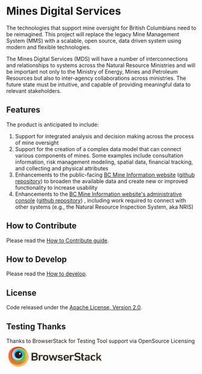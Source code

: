 
# Mines Digital Services
The technologies that support mine oversight for British Columbians need to be reimagined. This project will replace the legacy Mine Management System (MMS) with a scalable, open source, data driven system using modern and flexible technologies.

The Mines Digital Services (MDS) will have a number of interconnections and relationships to systems across the Natural Resource Ministries and will be important not only to the Ministry of Energy, Mines and Petroleum Resources but also to inter-agency collaborations across ministries. The future state must be intuitive, and capable of providing meaningful data to relevant stakeholders.

## Features

The product is anticipated to include:

1.	Support for integrated analysis and decision making across the process of mine oversight
2.	Support for the creation of a complex data model that can connect various components of mines. Some examples include consultation information, risk management modeling, spatial data, financial tracking, and collecting and physical attributes
3.	Enhancements to the public-facing [BC Mine Information website](http://mines.nrs.gov.bc.ca/) ([github repository](https://github.com/bcgov/mem-mmti-public)) to broaden the available data and create new or improved functionality to increase usability
4.	Enhancements to the [BC Mine Information website's administrative console](https://mines.empr.gov.bc.ca/) ([github repository](https://github.com/bcgov/mem-admin)) , including work required to connect with other systems (e.g., the Natural Resource Inspection System, aka NRIS)


## How to Contribute
Please read the [How to Contribute guide](CONTRIBUTING.md).

## How to Develop
Please read the [How to develop](USAGE.md).

## License
Code released under the [Apache License, Version 2.0](LICENSE.md).

## Testing Thanks
Thanks to BrowserStack for Testing Tool support via OpenSource Licensing ![BrowserStack](docs/browserstack-logo-white-small.png)
